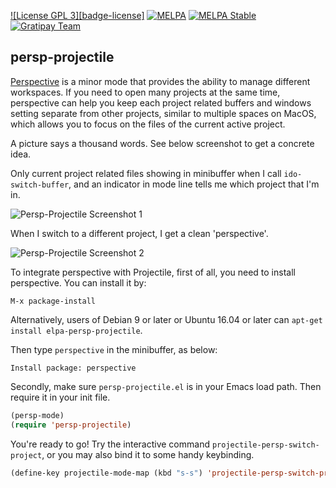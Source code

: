 [![License GPL 3][badge-license]](http://www.gnu.org/licenses/gpl-3.0.txt)
[![MELPA](http://melpa.org/packages/persp-projectile-badge.svg)](http://melpa.org/#/persp-projectile)
[![MELPA Stable](http://stable.melpa.org/packages/persp-projectile-badge.svg)](http://stable.melpa.org/#/persp-projectile)
[![Gratipay Team](https://img.shields.io/gratipay/team/projectile.svg?maxAge=2592000)](https://gratipay.com/projectile/)

## persp-projectile

[Perspective](https://github.com/nex3/perspective-el) is a minor mode
that provides the ability to manage different workspaces. If you need
to open many projects at the same time, perspective can help you keep
each project related buffers and windows setting separate from other
projects, similar to multiple spaces on MacOS, which allows you to
focus on the files of the current active project.

A picture says a thousand words. See below screenshot to get a concrete idea.

Only current project related files showing in minibuffer when I call
`ido-switch-buffer`, and an indicator in mode line tells me which
project that I'm in.

![Persp-Projectile Screenshot 1](screenshots/persp-projectile1.png)

When I switch to a different project, I get a clean 'perspective'.

![Persp-Projectile Screenshot 2](screenshots/persp-projectile2.png)

To integrate perspective with Projectile, first of all, you need to
install perspective. You can install it by:

```
M-x package-install
```

Alternatively, users of Debian 9 or later or Ubuntu 16.04 or later can
`apt-get install elpa-persp-projectile`.

Then type `perspective` in the minibuffer, as below:

```
Install package: perspective
```

Secondly, make sure `persp-projectile.el` is in your Emacs load path. Then require it in your init file.

```el
(persp-mode)
(require 'persp-projectile)
```

You're ready to go! Try the interactive command
`projectile-persp-switch-project`, or you may also bind it to some
handy keybinding.

```el
(define-key projectile-mode-map (kbd "s-s") 'projectile-persp-switch-project)
```
